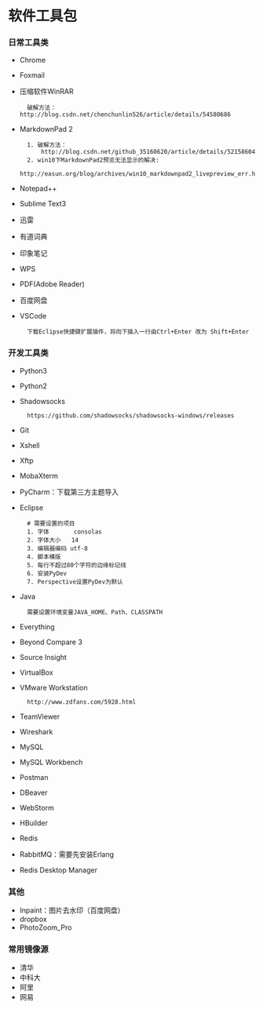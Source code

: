 # 软件工具包
### 日常工具类
- Chrome
- Foxmail
- 压缩软件WinRAR	
 
		破解方法：http://blog.csdn.net/chenchunlin526/article/details/54580686
- MarkdownPad 2	

		1. 破解方法：
			http://blog.csdn.net/github_35160620/article/details/52158604
		2. win10下MarkdownPad2预览无法显示的解决:
			http://easun.org/blog/archives/win10_markdownpad2_livepreview_err.html
- Notepad++
- Sublime Text3
- 迅雷
- 有道词典
- 印象笔记
- WPS
- PDF(Adobe Reader)
- 百度网盘
- VSCode 

		下载Eclipse快捷键扩展插件，将向下插入一行由Ctrl+Enter 改为 Shift+Enter



### 开发工具类
- Python3
- Python2
- Shadowsocks	

		https://github.com/shadowsocks/shadowsocks-windows/releases
- Git
- Xshell
- Xftp
- MobaXterm
- PyCharm：下载第三方主题导入
- Eclipse

        # 需要设置的项目
        1. 字体       consolas
        2. 字体大小   14
        3. 编辑器编码 utf-8
        4. 脚本模版
        5. 每行不超过80个字符的边缘标记线
        6. 安装PyDev
        7. Perspective设置PyDev为默认
- Java

		需要设置环境变量JAVA_HOME、Path、CLASSPATH
- Everything
- Beyond Compare 3
- Source Insight
- VirtualBox
- VMware Workstation

		http://www.zdfans.com/5928.html
- TeamViewer
- Wireshark
- MySQL
- MySQL Workbench
- Postman
- DBeaver
- WebStorm
- HBuilder
- Redis
- RabbitMQ：需要先安装Erlang
- Redis Desktop Manager

### 其他
- Inpaint：图片去水印（百度网盘）
- dropbox
- PhotoZoom_Pro

### 常用镜像源
- 清华
- 中科大
- 阿里
- 网易